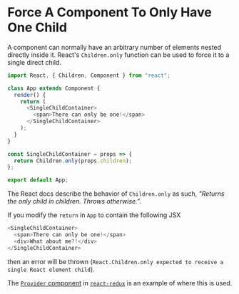 # Force A Component To Only Have One Child

A component can normally have an arbitrary number of elements nested
directly inside it. React's `Children.only` function can be used to force it
to a single direct child.

```javascript
import React, { Children, Component } from "react";

class App extends Component {
  render() {
    return (
      <SingleChildContainer>
        <span>There can only be one!</span>
      </SingleChildContainer>
    );
  }
}

const SingleChildContainer = props => {
  return Children.only(props.children);
};

export default App;
```

The React docs describe the behavior of `Children.only` as such,
_"Returns the only child in children. Throws otherwise."_.

If you modify the `return` in `App` to contain the following JSX

```javascript
<SingleChildContainer>
  <span>There can only be one!</span>
  <div>What about me?!</div>
</SingleChildContainer>
```

then an error will be thrown (`React.Children.only expected to receive a
single React element child`).

The [`Provider`
component](https://github.com/reactjs/react-redux/blob/master/src/components/Provider.js#L36)
in [`react-redux`](https://github.com/reactjs/react-redux) is an example of
where this is used.
